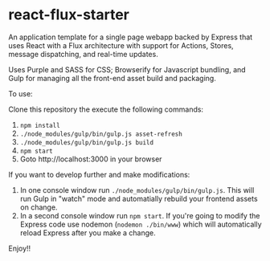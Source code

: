 # react-flux-starter

An application template for a single page webapp backed by Express that uses React with a Flux architecture with support for Actions, Stores, message dispatching, and real-time updates.

Uses Purple and SASS for CSS; Browserify for Javascript bundling, and Gulp for managing all the front-end asset build and packaging.

To use:

Clone this repository the execute the following commands:


1. `npm install`
1. `./node_modules/gulp/bin/gulp.js asset-refresh`
1. `./node_modules/gulp/bin/gulp.js build`
1. `npm start`
1. Goto http://localhost:3000 in your browser

If you want to develop further and make modifications:


1. In one console window run `./node_modules/gulp/bin/gulp.js`.  This will run Gulp in "watch" mode and automatially rebuild your frontend assets on change.
1. In a second console window run `npm start`.  If you're going to modify the Express code use nodemon (`nodemon ./bin/www`) which will automatically reload Express after you make a change.

Enjoy!!
